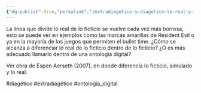 ```yaml
---
{"dg-publish":true,"permalink":"/extradiegetico-y-diagetico-lo-real-y-ficticio-en-el-videojuego/","dgPassFrontmatter":true}
---
```


La línea que divide lo real de lo ficticio se vuelve cada vez más borrosa, esto se puede ver en ejemplos como las marcas amarillas de Resident Evil o ya en la mayoría de los juegos que permiten el bullet time.
¿Cómo se alcanza a diferenciar lo real de lo ficticio dentro de lo ficticio? ¿O es más adecuado llamarlo dentro de una ontología digital?

Ver obra de Espen Aerseth (2007), en donde diferencía lo ficticio, simulado y lo real.

#diagético #extradiagético #ontología_digital